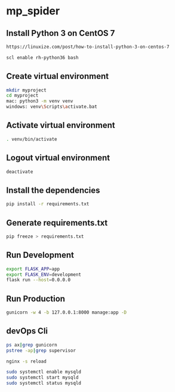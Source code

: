 # mp_spider

## Install Python 3 on CentOS 7

```bash
https://linuxize.com/post/how-to-install-python-3-on-centos-7

scl enable rh-python36 bash
```

## Create virtual environment

```bash
mkdir myproject
cd myproject
mac: python3 -m venv venv
windows: venv\Scripts\activate.bat
```

## Activate virtual environment

```bash
. venv/bin/activate
```

## Logout virtual environment

```bash
deactivate
```

## Install the dependencies

```bash
pip install -r requirements.txt
```

## Generate requirements.txt

```bash
pip freeze > requirements.txt
```

## Run Development

```bash
export FLASK_APP=app
export FLASK_ENV=development
flask run --host=0.0.0.0
```

## Run Production

```bash
gunicorn -w 4 -b 127.0.0.1:8000 manage:app -D
```

## devOps Cli

```bash
ps ax|grep gunicorn
pstree -ap|grep supervisor

nginx -s reload

sudo systemctl enable mysqld
sudo systemctl start mysqld
sudo systemctl status mysqld
```
